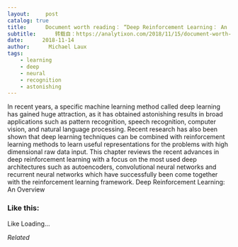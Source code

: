 ```yaml
---
layout:     post
catalog: true
title:      Document worth reading： “Deep Reinforcement Learning： An Overview”
subtitle:      转载自：https://analytixon.com/2018/11/15/document-worth-reading-deep-reinforcement-learning-an-overview-2/
date:      2018-11-14
author:      Michael Laux
tags:
    - learning
    - deep
    - neural
    - recognition
    - astonishing
---
```


In recent years, a specific machine learning method called deep learning has gained huge attraction, as it has obtained astonishing results in broad applications such as pattern recognition, speech recognition, computer vision, and natural language processing. Recent research has also been shown that deep learning techniques can be combined with reinforcement learning methods to learn useful representations for the problems with high dimensional raw data input. This chapter reviews the recent advances in deep reinforcement learning with a focus on the most used deep architectures such as autoencoders, convolutional neural networks and recurrent neural networks which have successfully been come together with the reinforcement learning framework. Deep Reinforcement Learning: An Overview





### Like this:

Like Loading...


*Related*

